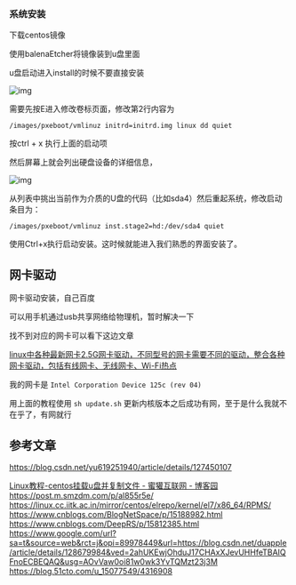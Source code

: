### 系统安装

下载centos镜像

使用balenaEtcher将镜像装到u盘里面

u盘启动进入install的时候不要直接安装

![img](https://chunhui-a.oss-cn-nanjing.aliyuncs.com/typora/img/a46527424609c5bd86460d7eab52ecd2.png)

需要先按E进入修改卷标页面，修改第2行内容为 

```
/images/pxeboot/vmlinuz initrd=initrd.img linux dd quiet
```

按ctrl + x 执行上面的启动项

然后屏幕上就会列出硬盘设备的详细信息，

![img](https://chunhui-a.oss-cn-nanjing.aliyuncs.com/typora/img/8431eca6b37e6b13cbae6613b491e385.png)

从列表中挑出当前作为介质的U盘的代码（比如sda4）然后重起系统，修改启动条目为：

```
/images/pxeboot/vmlinuz inst.stage2=hd:/dev/sda4 quiet
```

使用Ctrl+x执行启动安装。这时候就能进入我们熟悉的界面安装了。

## 网卡驱动

网卡驱动安装，自己百度

可以用手机通过usb共享网络给物理机，暂时解决一下

找不到对应的网卡可以看下这边文章

[linux中各种最新网卡2.5G网卡驱动，不同型号的网卡需要不同的驱动，整合各种网卡驱动，包括有线网卡、无线网卡、Wi-Fi热点](https://blog.csdn.net/u014374009/article/details/134176665#comments_33731443)

我的网卡是 `Intel Corporation Device 125c (rev 04)`

用上面的教程使用 `sh update.sh` 更新内核版本之后成功有网，至于是什么我就不在乎了，有网就行

## 参考文章

 https://blog.csdn.net/yu619251940/article/details/127450107

 [Linux教程-centos挂载u盘并复制文件 - 蜜獾互联网 - 博客园](https://www.cnblogs.com/ratelcloud/p/17696571.html)
 https://post.m.smzdm.com/p/al855r5e/
 https://linux.cc.iitk.ac.in/mirror/centos/elrepo/kernel/el7/x86_64/RPMS/
 https://www.cnblogs.com/BlogNetSpace/p/15188982.html
 https://www.cnblogs.com/DeepRS/p/15812385.html
 https://www.google.com/url?sa=t&source=web&rct=j&opi=89978449&url=https://blog.csdn.net/duapple/article/details/128679984&ved=2ahUKEwjOhduJ17CHAxXJevUHHfeTBAIQFnoECBEQAQ&usg=AOvVaw0oi81w0wk3YvTQMzt23j3M
https://blog.51cto.com/u_15077549/4316908